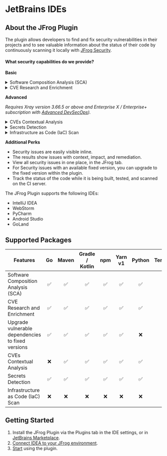 # JetBrains IDEs

## About the JFrog Plugin

The plugin allows developers to find and fix security vulnerabilities in their projects and to see valuable information about the status of their code by continuously scanning it locally with [JFrog Security](https://jfrog.com/xray/).

#### What security capabilities do we provide?

**Basic**

<details>

<summary>Software Composition Analysis (SCA)</summary>

Scans your project dependencies for security issues and shows you which dependencies are vulnerable. If the vulnerabilities have a fix, you can upgrade to the version with the fix in a click of a button.

</details>

<details>

<summary>CVE Research and Enrichment</summary>

For selected security issues, get leverage-enhanced CVE data that is provided by our JFrog Security Research team. Prioritize the CVEs based on:

* **JFrog Severity**: The severity given by the JFrog Security Research team after the manual analysis of the CVE by the team. CVEs with the highest JFrog security severity are the most likely to be used by real-world attackers. This means that you should put effort into fixing them as soon as possible.
* **Research Summary**: The summary that is based on JFrog's security analysis of the security issue provides detailed technical information on the specific conditions for the CVE to be applicable.
* **Remediation**: Detailed fix and mitigation options for the CVEs

You can learn more about enriched CVEs [here](https://jfrog.com/help/r/jfrog-security-documentation/jfrog-security-cve-research-and-enrichment).

Check out what our research team is up to and stay updated on newly discovered issues by clicking on this link: [https://research.jfrog.com](https://research.jfrog.com)

</details>

**Advanced**

_Requires Xray version 3.66.5 or above and Enterprise X / Enterprise+ subscription with_ [_Advanced DevSecOps_](https://jfrog.com/xray/#xray-advanced)_)._

<details>

<summary>CVEs Contextual Analysis</summary>

Uses the code context to eliminate false positive reports on vulnerable dependencies that are not applicable to the code. CVEs Contextual Analysis is currently supported for Python, Java and JavaScript code.

</details>

<details>

<summary>Secrets Detection</summary>

Prevents the exposure of keys or credentials that are stored in your source code.

</details>

<details>

<summary>Infrastructure as Code (IaC) Scan</summary>

Secures your IaC files. Critical to keeping your cloud deployment safe and secure.

</details>

**Additional Perks**

* Security issues are easily visible inline.
* The results show issues with context, impact, and remediation.
* View all security issues in one place, in the JFrog tab.
* For Security issues with an available fixed version, you can upgrade to the fixed version within the plugin.
* Track the status of the code while it is being built, tested, and scanned on the CI server.

The JFrog Plugin supports the following IDEs:

* IntelliJ IDEA
* WebStorm
* PyCharm
* Android Studio
* GoLand

## Supported Packages

| Features                                          |  Go | Maven | Gradle / Kotlin | npm | Yarn v1 | Python | Terraform |
| ------------------------------------------------- | :-: | :---: | :-------------: | :-: | :-----: | :----: | :-------: |
| Software Composition Analysis (SCA)               |  ✅  |   ✅   |        ✅        |  ✅  |    ✅    |    ✅   |     ❌     |
| CVE Research and Enrichment                       |  ✅  |   ✅   |        ✅        |  ✅  |    ✅    |    ✅   |     ❌     |
| Upgrade vulnerable dependencies to fixed versions |  ✅  |   ✅   |        ✅        |  ✅  |    ✅    |    ❌   |     ❌     |
| CVEs Contextual Analysis                          |  ❌  |   ✅   |        ✅        |  ✅  |    ✅    |    ✅   |     ❌     |
| Secrets Detection                                 |  ✅  |   ✅   |        ✅        |  ✅  |    ✅    |    ✅   |     ✅     |
| Infrastructure as Code (IaC) Scan                 |  ❌  |   ❌   |        ❌        |  ❌  |    ❌    |    ❌   |     ✅     |

## Getting Started

1. Install the JFrog Plugin via the Plugins tab in the IDE settings, or in [JetBrains Marketplace](https://plugins.jetbrains.com/plugin/9834-jfrog).
2. [Connect IDEA to your JFrog environment](connect-the-jfrog-plugin-to-the-jfrog-platform.md).
3. [Start](../intellij-idea/using-the-jfrog-plugin-in-the-jetbrains-ides.md) using the plugin.
